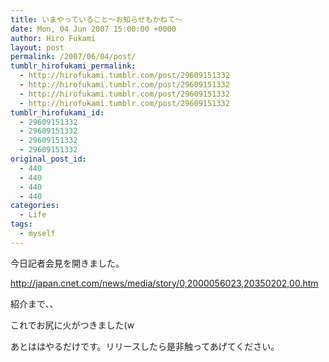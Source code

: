 ```yaml
---
title: いまやっていること～お知らせもかねて～
date: Mon, 04 Jun 2007 15:00:00 +0000
author: Hiro Fukami
layout: post
permalink: /2007/06/04/post/
tumblr_hirofukami_permalink:
  - http://hirofukami.tumblr.com/post/29609151332
  - http://hirofukami.tumblr.com/post/29609151332
  - http://hirofukami.tumblr.com/post/29609151332
  - http://hirofukami.tumblr.com/post/29609151332
tumblr_hirofukami_id:
  - 29609151332
  - 29609151332
  - 29609151332
  - 29609151332
original_post_id:
  - 440
  - 440
  - 440
  - 440
categories:
  - Life
tags:
  - myself
---
```

<div class="section">
  <p>
    今日記者会見を開きました。
  </p>
  
  <p>
    <a href="http://japan.cnet.com/news/media/story/0,2000056023,20350202,00.htm" target="_blank"><a href="http://japan.cnet.com/news/media/story/0,2000056023,20350202,00.htm" target="_blank">http://japan.cnet.com/news/media/story/0,2000056023,20350202,00.htm</a></a>
  </p>
  
  <p>
    紹介まで、、
  </p>
  
  <p>
    これでお尻に火がつきました(w
  </p>
  
  <p>
    あとははやるだけです。リリースしたら是非触ってあげてください。
  </p>
</div>